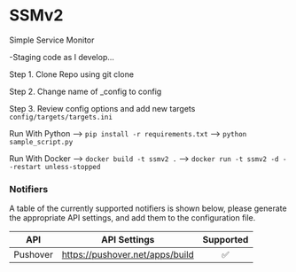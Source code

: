 # SSMv2
Simple Service Monitor

-Staging code as I develop...


Step 1. Clone Repo using git clone

Step 2. Change name of _config to config

Step 3. Review config options and add new targets `config/targets/targets.ini`

Run With Python --> `pip install -r requirements.txt` --> `python sample_script.py`

Run With Docker --> `docker build -t ssmv2 .` --> `docker run -t ssmv2 -d --restart unless-stopped`

### Notifiers

A table of the currently supported notifiers is shown below, please generate the appropriate API settings, and add them to the configuration file.

 | API      | API Settings                    | Supported |
|----------|---------------------------------|:---------:|
| Pushover | https://pushover.net/apps/build |     ✅     |

